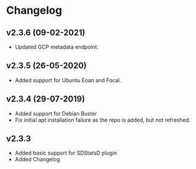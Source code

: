 # Changelog

## v2.3.6 (09-02-2021)
* Updated GCP metadata endpoint.

## v2.3.5 (26-05-2020)
* Added support for Ubuntu Eoan and Focal.

## v2.3.4 (29-07-2019)
* Added support for Debian Buster
* Fix initial apt installation failure as the repo is added, but not refreshed.

## v2.3.3
* Added basic support for SDStatsD plugin
* Added Changelog
